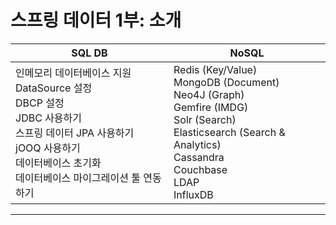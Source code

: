 # 스프링 데이터 1부: 소개

| SQL DB                                                       | NoSQL                                                        |
| ------------------------------------------------------------ | ------------------------------------------------------------ |
| 인메모리 데이터베이스 지원<br />DataSource 설정<br />DBCP 설정<br />JDBC 사용하기<br />스프링 데이터 JPA 사용하기<br />jOOQ 사용하기<br />데이터베이스 초기화<br />데이터베이스 마이그레이션 툴 연동하기 | Redis (Key/Value)<br />MongoDB (Document)<br />Neo4J (Graph)<br />Gemfire (IMDG)<br />Solr (Search)<br />Elasticsearch (Search & Analytics)<br />Cassandra<br />Couchbase<br />LDAP<br />InfluxDB |



---

